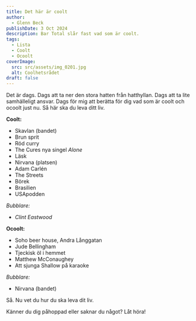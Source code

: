 ```yaml
---
title: Det här är coolt
author:
  - Glenn Beck
publishDate: 3 Oct 2024
description: Bar Total slår fast vad som är coolt.
tags:
  - Lista
  - Coolt
  - Ocoolt
coverImage:
  src: src/assets/img_0201.jpg
  alt: Coolhetsrådet
draft: false
---
```

Det är dags. Dags att ta ner den stora hatten från hatthyllan. Dags att ta lite samhälleligt ansvar. Dags för mig att berätta för dig vad som är coolt och ocoolt just nu. Så här ska du leva ditt liv.

**Coolt:** 

* Skavlan (bandet)
* Brun sprit
* Röd curry
* The Cures nya singel *Alone*
* Läsk
* Nirvana (platsen)
* Adam Carlén
* The Streets
* Börek
* Brasilien
* USApodden

*Bubblare:*

* *Clint Eastwood*

**Ocoolt:**

* Soho beer house, Andra Långgatan
* Jude Bellingham 
* Tjeckisk öl i hemmet
* Matthew McConaughey
* Att sjunga Shallow på karaoke

*Bubblare:*

* Nirvana (bandet)

Så. Nu vet du hur du ska leva dit liv.

 Känner du dig påhoppad eller saknar du något? Låt höra!
